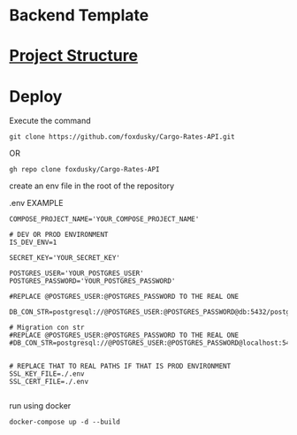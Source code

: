 # Backend Template


# [Project Structure](./project-structure.md)

# Deploy

Execute the command

~~~
git clone https://github.com/foxdusky/Cargo-Rates-API.git
~~~

OR

~~~
gh repo clone foxdusky/Cargo-Rates-API
~~~

create an env file in the root of the repository

.env EXAMPLE

~~~
COMPOSE_PROJECT_NAME='YOUR_COMPOSE_PROJECT_NAME'

# DEV OR PROD ENVIRONMENT
IS_DEV_ENV=1

SECRET_KEY='YOUR_SECRET_KEY'

POSTGRES_USER='YOUR_POSTGRES_USER'
POSTGRES_PASSWORD='YOUR_POSTGRES_PASSWORD'

#REPLACE @POSTGRES_USER:@POSTGRES_PASSWORD TO THE REAL ONE

DB_CON_STR=postgresql://@POSTGRES_USER:@POSTGRES_PASSWORD@db:5432/postgres

# Migration con str
#REPLACE @POSTGRES_USER:@POSTGRES_PASSWORD TO THE REAL ONE
#DB_CON_STR=postgresql://@POSTGRES_USER:@POSTGRES_PASSWORD@localhost:5432/postgres


# REPLACE THAT TO REAL PATHS IF THAT IS PROD ENVIRONMENT
SSL_KEY_FILE=./.env
SSL_CERT_FILE=./.env


~~~

run using docker

~~~
docker-compose up -d --build
~~~
